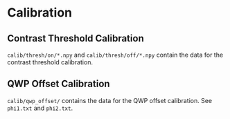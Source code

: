 # Calibration

## Contrast Threshold Calibration

`calib/thresh/on/*.npy` and `calib/thresh/off/*.npy` contain the data for the contrast threshold calibration.


## QWP Offset Calibration

`calib/qwp_offset/` contains the data for the QWP offset calibration. See `phi1.txt` and `phi2.txt`.